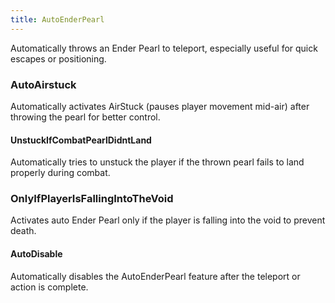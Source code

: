 ```yaml
---
title: AutoEnderPearl
---
```

Automatically throws an Ender Pearl to teleport, especially useful for quick escapes or positioning.

### AutoAirstuck
Automatically activates AirStuck (pauses player movement mid-air) after throwing the pearl for better control.

#### UnstuckIfCombatPearlDidntLand
Automatically tries to unstuck the player if the thrown pearl fails to land properly during combat.

### OnlyIfPlayerIsFallingIntoTheVoid
Activates auto Ender Pearl only if the player is falling into the void to prevent death.

#### AutoDisable
Automatically disables the AutoEnderPearl feature after the teleport or action is complete.
